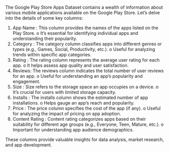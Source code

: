 The Google Play Store Apps Dataset contains a wealth of information about various mobile applications available on the Google Play Store.
Let’s delve into the details of some key columns:

1.	App Name :
 This column provides the names of the apps listed on the Play Store.
o	It’s essential for identifying individual apps and understanding their popularity.
2.	Category :
	The category column classifies apps into different genres or types (e.g., Games, Social, Productivity, etc.).
o	Useful for analyzing trends within specific app categories.
3.	Rating :
	The rating column represents the average user rating for each app.
o	It helps assess app quality and user satisfaction.
4.	Reviews:
	The reviews column indicates the total number of user reviews for an app.
o	Useful for understanding an app’s popularity and engagement.
5.	Size :
	Size refers to the storage space an app occupies on a device.
o	It’s crucial for users with limited storage capacity.
6.	Installs :
	The installs column shows the estimated number of app installations.
o	Helps gauge an app’s reach and popularity.
7.	Price :
 The price column specifies the cost of the app (if any).
o	Useful for analyzing the impact of pricing on app adoption.
8.	Content Rating :
	Content rating categorizes apps based on their suitability for different age groups (e.g., Everyone, Teen, Mature, etc.).
o	Important for understanding app audience demographics.

These columns provide valuable insights for data analysis, market research, and app development.
